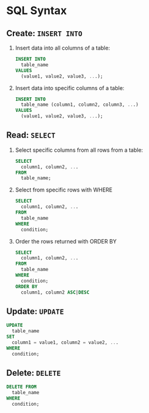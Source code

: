 # SQL Syntax
## Create: `INSERT INTO`
1. Insert data into all columns of a table:

    ```sql
    INSERT INTO 
      table_name
    VALUES 
      (value1, value2, value3, ...); 
    ```

2. Insert data into specific columns of a table:

    ```sql
    INSERT INTO 
      table_name (column1, column2, column3, ...)
    VALUES 
      (value1, value2, value3, ...);  
    ```

## Read: `SELECT`
1. Select specific columns from all rows from a table:

    ```sql
    SELECT 
      column1, column2, ...
    FROM 
      table_name; 
    ```

2. Select from specific rows with WHERE

    ```sql
    SELECT 
      column1, column2, ...
    FROM 
      table_name 
    WHERE
      condition;
    ```

3. Order the rows returned with ORDER BY

    ```sql
    SELECT 
      column1, column2, ...
    FROM 
      table_name 
    WHERE
      condition;
    ORDER BY
      column1, column2 ASC|DESC
    ```

## Update: `UPDATE`

```sql
UPDATE 
  table_name
SET 
  column1 = value1, column2 = value2, ...
WHERE 
  condition; 
```

## Delete: `DELETE`

```sql
DELETE FROM 
  table_name 
WHERE 
  condition; 
```